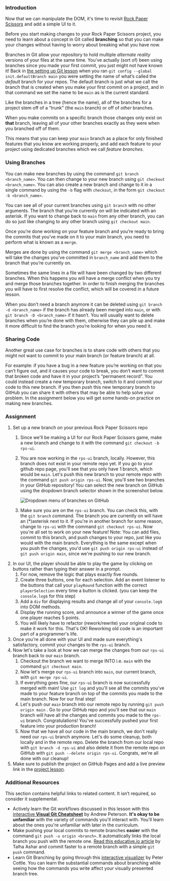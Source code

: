 ### Introduction

Now that we can manipulate the DOM, it's time to revisit [Rock Paper Scissors](https://www.grassroot.herokuapp.com/paths/foundations/courses/foundations/lessons/rock-paper-scissors) and add a simple UI to it.

Before you start making changes to your Rock Paper Scissors project, you need to learn about a concept in Git called **branching** so that you can make your changes without having to worry about breaking what you have now.

Branches in Git allow your repository to hold multiple *alternate reality* versions of your files at the same time. You’ve actually (sort of) been using branches since you made your first commit, you just might not have known it! Back in [the setting up Git lesson](https://www.grassroot.herokuapp.com/paths/foundations/courses/foundations/lessons/setting-up-git) when you ran `git config --global init.defaultBranch main` you were setting the name of what’s called the *default* branch for your repos. The default branch is just what we call the branch that is created when you make your first commit on a project, and in that command we set the name to be `main` as is the current standard.

Like the branches in a tree (hence the name), all of the branches for a project stem off of a “trunk” (the `main` branch) or off of *other* branches.

When you make commits on a specific branch those changes only exist on **that** branch, leaving all of your other branches exactly as they were when you branched off of them.

This means that you can keep your `main` branch as a place for only finished features that you know are working properly, and add each feature to your project using dedicated branches which we call *feature branches*.

### Using Branches

You can make new branches by using the command `git branch <branch_name>`. You can then change to your new branch using `git checkout <branch_name>`. You can also create a new branch and change to it in a single command by using the `-b` flag with `checkout`, in the form `git checkout -b <branch_name>`.

You can see all of your current branches using `git branch` with no other arguments. The branch that you’re currently on will be indicated with an asterisk. If you want to change back to `main` from any other branch, you can do so just like changing to any other branch using `git checkout main`.

Once you’re done working on your feature branch and you’re ready to bring the commits that you’ve made on it to your main branch,  you need to perform what is known as a `merge`.

Merges are done by using the command `git merge <branch_name>` which will take the changes you’ve committed in `branch_name` and add them to the branch that you’re currently on.

Sometimes the same lines in a file will have been changed by two different branches. When this happens you will have a merge conflict when you try and merge those branches together. In order to finish merging the branches you will have to first resolve the conflict, which will be covered in a future lesson.

When you don’t need a branch anymore it can be deleted using `git branch -d <branch_name>` if the branch has already been merged into `main`, or with `git branch -D <branch_name>` if it hasn’t. You will usually want to delete branches when you’re done with them, otherwise they can pile up and make it more difficult to find the branch you’re looking for when you need it.

### Sharing Code

Another great use case for branches is to share code with others that you might not want to commit to your main branch (or feature branch) at all.

For example: if you have a bug in a new feature you’re working on that you can’t figure out, and it causes your code to break, you don’t want to commit that broken code and have it in your project’s “permanent record”. You could instead create a new temporary branch, switch to it and commit your code to this new branch. If you then push this new temporary branch to GitHub you can share it with others that may be able to help solve your problem. In the assignment below you will get some hands-on practice on making new branches. 

### Assignment

<div class="lesson-content__panel" markdown="1">

1.  Set up a new branch on your previous Rock Paper Scissors repo
    1.  Since we'll be making a UI for our Rock Paper Scissors game, make a new branch and change to it with the command `git checkout -b rps-ui`. 
    1.  You are now working in the `rps-ui` branch, locally. However, this branch does not exist in your remote repo yet. If you go to your github repo page, you'll see that you only have 1 branch, which would be `main`. Let's push this new branch to your remote repo with the command `git push origin rps-ui`. Now, you'll see two branches in your GitHub repository! You can select the new branch on GitHub using the dropdown branch selector shown in the screenshot below.
           
           ![Dropdown menu of branches on GitHub](https://cdn.statically.io/gh/grassroot-software/grassroot_curriculum/46c18d8445051e016b1e415fe0227a0fa33cc825/foundations/javascript_basics/revisiting_rock_paper_scissors/imgs/00.png)

    1.  Make sure you are on the `rps-ui` branch. You can check this, with the `git branch` command. The branch you are currently on will have an (\*)asterisk next to it. If you're in another branch for some reason, change to `rps-ui` with the command `git checkout rps-ui`. Now you're all set to work on your new feature! Note: You can add files, commit to this branch, and push changes to your repo, just like you would with the main branch. Everything is the same except when you push the changes, you'd use `git push origin rps-ui` instead of `git push origin main`, since we're pushing to our new branch.
1.  In our UI, the player should be able to play the game by clicking on buttons rather than typing their answer in a prompt.
    1.  For now, remove the logic that plays exactly five rounds.
    1.  Create three buttons, one for each selection. Add an event listener to the buttons that call your `playRound` function with the correct `playerSelection` every time a button is clicked. (you can keep the `console.log`s for this step)
    1.  Add a `div` for displaying results and change all of your `console.log`s into DOM methods.
    1.  Display the running score, and announce a winner of the game once one player reaches 5 points.
    1.  You will likely have to refactor (rework/rewrite) your original code to make it work for this. That's OK! Reworking old code is an important part of a programmer's life.
1.  Once you're all done with your UI and made sure everything's satisfactory, commit your changes to the `rps-ui` branch.
1.  Now let's take a look at how we can merge the changes from our `rps-ui` branch back to our `main` branch.
    1.  Checkout the branch we want to merge INTO i.e. `main` with the command `git checkout main`.
    1.  Now let's merge our `rps-ui` branch into `main`, our current branch, with `git merge rps-ui`.
    1.  If everything goes fine, our `rps-ui` branch is now successfully merged with main! Use `git log` and you'll see all the commits you've made to your feature branch on top of the commits you made to the main branch. Now for our final step!
    1.  Let's push our `main` branch into our remote repo by running `git push origin main` . Go to your GitHub repo and you'll see that our `main` branch will have all the changes and commits you made to the `rps-ui` branch. Congratulations! You've successfully pushed your first feature into your production branch!
    1.  Now that we have all our code in the main branch, we don't really need our `rps-ui` branch anymore. Let's do some cleanup, both locally and in the remote repo. Delete the branch from our local repo with `git branch -d rps-ui` and also delete it from the remote repo on GitHub with `git push --delete origin rps-ui`. Congrats, we're all done with our cleanup!
1.  Make sure to publish the project on GitHub Pages and add a live preview link in the [project lesson](https://www.grassroot.herokuapp.com/paths/foundations/courses/foundations/lessons/rock-paper-scissors).

</div>

### Additional Resources

This section contains helpful links to related content. It isn’t required, so consider it supplemental.

*   Actively learn the Git workflows discussed in this lesson with this [interactive **Visual Git Cheatsheet**](https://ndpsoftware.com/git-cheatsheet.html#loc=index;) by Andrew Peterson. **It's okay to be unfamiliar** with the variety of commands you'll interact with. You'll learn about the ones you're unfamiliar with later in the curriculum.
*   Make pushing your local commits to remote branches **easier** with the command `git push -u origin <branch>`. It automatically links the local branch you push with the remote one. [Read this educative.io article](https://www.educative.io/edpresso/what-is-the-git-push--u-remote-branch-name-command) by Talha Ashar and commit faster to a remote branch with a simple `git push` command.
*   Learn Git Branching by going through this [interactive visualizer](https://learngitbranching.js.org/) by Peter Cottle. You can learn the substantial commands about branching while seeing how the commands you write affect your visually presented branch tree.
